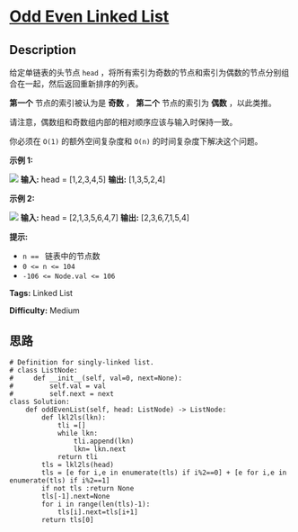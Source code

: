 # [Odd Even Linked List][title]

## Description

给定单链表的头节点 `head` ，将所有索引为奇数的节点和索引为偶数的节点分别组合在一起，然后返回重新排序的列表。

**第一个** 节点的索引被认为是 **奇数** ， **第二个** 节点的索引为  **偶数** ，以此类推。

请注意，偶数组和奇数组内部的相对顺序应该与输入时保持一致。

你必须在 `O(1)` 的额外空间复杂度和 `O(n)` 的时间复杂度下解决这个问题。



**示例 1:**

![](https://assets.leetcode.com/uploads/2021/03/10/oddeven-linked-list.jpg)
            **输入:** head = [1,2,3,4,5]    **输出:**  [1,3,5,2,4]

**示例 2:**

![](https://assets.leetcode.com/uploads/2021/03/10/oddeven2-linked-list.jpg)
            **输入:** head = [2,1,3,5,6,4,7]    **输出:** [2,3,6,7,1,5,4]



**提示:**

  * `n == ` 链表中的节点数
  * `0 <= n <= 104`
  * `-106 <= Node.val <= 106`


**Tags:** Linked List

**Difficulty:** Medium

## 思路

``` python3
# Definition for singly-linked list.
# class ListNode:
#     def __init__(self, val=0, next=None):
#         self.val = val
#         self.next = next
class Solution:
    def oddEvenList(self, head: ListNode) -> ListNode:
        def lkl2ls(lkn):
            tli =[]
            while lkn: 
                tli.append(lkn)
                lkn= lkn.next
            return tli
        tls = lkl2ls(head)
        tls = [e for i,e in enumerate(tls) if i%2==0] + [e for i,e in enumerate(tls) if i%2==1]
        if not tls :return None
        tls[-1].next=None
        for i in range(len(tls)-1):
            tls[i].next=tls[i+1]
        return tls[0]        
```

[title]: https://leetcode-cn.com/problems/odd-even-linked-list
